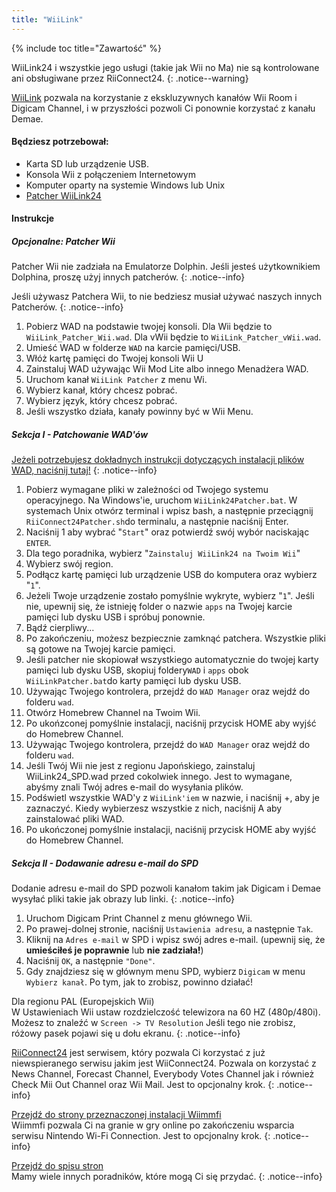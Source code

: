 ```yaml
---
title: "WiiLink"
---
```


{% include toc title="Zawartość" %}

WiiLink24 i wszystkie jego usługi (takie jak Wii no Ma) nie są kontrolowane ani obsługiwane przez RiiConnect24.
{: .notice--warning}

[WiiLink](https://wiilink24.com/) pozwala na korzystanie z ekskluzywnych kanałów Wii Room i Digicam Channel, i w przyszłości pozwoli Ci ponownie korzystać z kanału Demae.

#### Będziesz potrzebował:

* Karta SD lub urządzenie USB.
* Konsola Wii z połączeniem Internetowym
* Komputer oparty na systemie Windows lub Unix
* [Patcher WiiLink24](https://github.com/WiiLink24/WiiLink24-Patcher/releases)

#### Instrukcje

##### Opcjonalne: Patcher Wii
Patcher Wii nie zadziała na Emulatorze Dolphin. Jeśli jesteś użytkownikiem Dolphina, proszę użyj innych patcherów.
{: .notice--info}

Jeśli używasz Patchera Wii, to nie bedziesz musiał używać naszych innych Patcherów.
{: .notice--info}

1. Pobierz WAD na podstawie twojej konsoli. Dla Wii będzie to `WiiLink_Patcher_Wii.wad`. Dla vWii będzie to `WiiLink_Patcher_vWii.wad`.
2. Umieść WAD w folderze `WAD` na karcie pamięci/USB.
3. Włóż kartę pamięci do Twojej konsoli Wii U
4. Zainstaluj WAD używając Wii Mod Lite albo innego Menadżera WAD.
5. Uruchom kanał `WiiLink Patcher` z menu Wi.
6. Wybierz kanał, który chcesz pobrać.
7. Wybierz język, który chcesz pobrać.
8. Jeśli wszystko działa, kanały powinny być w Wii Menu.

##### Sekcja I - Patchowanie WAD'ów

[Jeżeli potrzebujesz dokładnych instrukcji dotyczących instalacji plików WAD, naciśnij tutaj!](wiimodlite)
{: .notice--info}

1. Pobierz wymagane pliki w zależności od Twojego systemu operacyjnego. Na Windows'ie, uruchom `WiiLink24Patcher.bat`. W systemach Unix otwórz terminal i wpisz bash, a następnie przeciągnij `RiiConnect24Patcher.sh`do terminalu, a następnie naciśnij Enter.
2. Naciśnij 1 aby wybrać "`Start`" oraz potwierdź swój wybór naciskając `ENTER`.
3. Dla tego poradnika, wybierz "`Zainstaluj WiiLink24 na Twoim Wii`"
4. Wybierz swój region.
5. Podłącz kartę pamięci lub urządzenie USB do komputera oraz wybierz "`1`".
6. Jeżeli Twoje urządzenie zostało pomyślnie wykryte, wybierz "`1`". Jeśli nie, upewnij się, że istnieję folder o nazwie `apps` na Twojej karcie pamięci lub dysku USB i spróbuj ponownie.
7. Bądź cierpliwy...
8. Po zakończeniu, możesz bezpiecznie zamknąć patchera. Wszystkie pliki są gotowe na Twojej karcie pamięci.
9. Jeśli patcher nie skopiował wszystkiego automatycznie do twojej karty pamięci lub dysku USB, skopiuj foldery`WAD` i `apps` obok `WiiLinkPatcher.bat`do karty pamięci lub dysku USB.
10. Używając Twojego kontrolera, przejdź do `WAD Manager` oraz wejdź do folderu `wad`.
11. Otwórz Homebrew Channel na Twoim Wii.
12. Po ukońzconej pomyślnie instalacji, naciśnij przycisk HOME aby wyjść do Homebrew Channel.
13. Używając Twojego kontrolera, przejdź do `WAD Manager` oraz wejdź do folderu `wad`.
14. Jeśli Twój Wii nie jest z regionu Japońskiego, zainstaluj WiiLink24_SPD.wad przed cokolwiek innego. Jest to wymagane, abyśmy znali Twój adres e-mail do wysyłania plików.
15. Podświetl wszystkie WAD'y z `WiiLink'iem` w nazwie, i naciśnij +, aby je zaznaczyć. Kiedy wybierzesz wszystkie z nich, naciśnij A aby zainstalować pliki WAD.
16. Po ukończonej pomyślnie instalacji, naciśnij przycisk HOME aby wyjść do Homebrew Channel.

##### Sekcja II - Dodawanie adresu e-mail do SPD

Dodanie adresu e-mail do SPD pozwoli kanałom takim jak Digicam i Demae wysyłać pliki takie jak obrazy lub linki.
{: .notice--info}

1. Uruchom Digicam Print Channel z menu głównego Wii.
2. Po prawej-dolnej stronie, naciśnij `Ustawienia adresu`, a następnie `Tak`.
3. Kliknij na `Adres e-mail` w SPD i wpisz swój adres e-mail. (upewnij się, że **umieściłeś je poprawnie** lub **nie zadziała!**)
4. Naciśnij `OK`, a następnie `"Done"`.
5. Gdy znajdziesz się w głównym menu SPD, wybierz `Digicam` w menu `Wybierz kanał`. Po tym, jak to zrobisz, powinno działać!

Dla regionu PAL (Europejskich Wii)<br> W Ustawieniach Wii ustaw rozdzielczość telewizora na 60 HZ (480p/480i). Możesz to znaleźć w `Screen -> TV Resolution` Jeśli tego nie zrobisz, różowy pasek pojawi się u dołu ekranu.
{: .notice--info}

[RiiConnect24](riiconnect24) jest serwisem, który pozwala Ci korzystać z już niewspieranego serwisu jakim jest WiiConnect24. Pozwala on korzystać z News Channel, Forecast Channel, Everybody Votes Channel jak i również Check Mii Out Channel oraz Wii Mail. Jest to opcjonalny krok.
{: .notice--info}

[Przejdź do strony przeznaczonej instalacji Wiimmfi](wiimmfi)<br> Wiimmfi pozwala Ci na granie w gry online po zakończeniu wsparcia serwisu Nintendo Wi-Fi Connection. Jest to opcjonalny krok.
{: .notice--info}

[Przejdź do spisu stron](site-navigation)<br> Mamy wiele innych poradników, które mogą Ci się przydać.
{: .notice--info}
